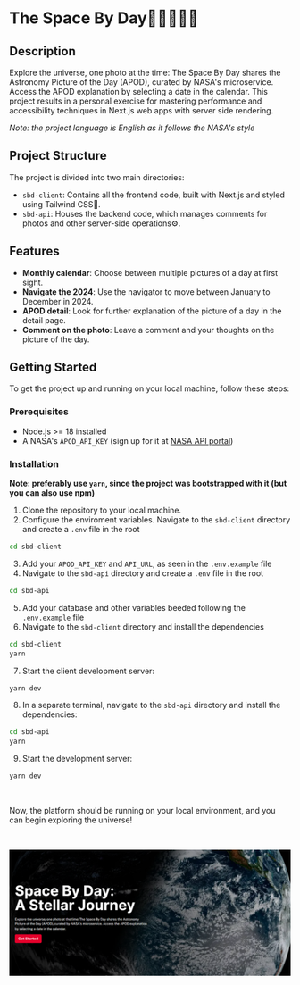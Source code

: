 # The Space By Day🌌🚀👩🏼‍🚀

## Description

Explore the universe, one photo at the time: The Space By Day shares the Astronomy Picture of the Day
(APOD), curated by NASA's microservice. Access the APOD explanation by selecting a date in the calendar. This project results in a personal exercise for mastering performance and accessibility techniques in Next.js web apps with server side rendering.

_Note: the project language is English as it follows the NASA's style_

## Project Structure

The project is divided into two main directories:

- `sbd-client`: Contains all the frontend code, built with Next.js and styled using Tailwind CSS🎨.
- `sbd-api`: Houses the backend code, which manages comments for photos and other server-side operations⚙️.

## Features

- **Monthly calendar**: Choose between multiple pictures of a day at first sight.
- **Navigate the 2024**: Use the navigator to move between January to December in 2024.
- **APOD detail**: Look for further explanation of the picture of a day in the detail page.
- **Comment on the photo**: Leave a comment and your thoughts on the picture of the day.

## Getting Started

To get the project up and running on your local machine, follow these steps:

### Prerequisites

- Node.js >= 18 installed
- A NASA's `APOD_API_KEY` (sign up for it at [NASA API portal](https://api.nasa.gov/index.html))

### Installation

**Note: preferably use `yarn`, since the project was bootstrapped with it (but you can also use npm)**

1. Clone the repository to your local machine.
2. Configure the enviroment variables. Navigate to the `sbd-client` directory and create a `.env` file in the root

```bash
cd sbd-client
```

3. Add your `APOD_API_KEY` and `API_URL`, as seen in the `.env.example` file
4. Navigate to the `sbd-api` directory and create a `.env` file in the root

```bash
cd sbd-api
```

5. Add your database and other variables beeded following the `.env.example` file
6. Navigate to the `sbd-client` directory and install the dependencies

```bash
cd sbd-client
yarn
```

7. Start the client development server:

```bash
yarn dev
```

8. In a separate terminal, navigate to the `sbd-api` directory and install the dependencies:

```bash
cd sbd-api
yarn
```

9. Start the development server:

```bash
yarn dev
```

<br />

Now, the platform should be running on your local environment, and you can begin exploring the universe!

<br />

![Space By Day hero overview](./space-by-day-hero.png)

